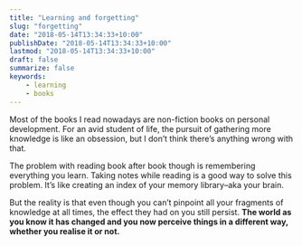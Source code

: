 ```yaml
---
title: "Learning and forgetting"
slug: "forgetting"
date: "2018-05-14T13:34:33+10:00"
publishDate: "2018-05-14T13:34:33+10:00"
lastmod: "2018-05-14T13:34:33+10:00"
draft: false
summarize: false
keywords:
    - learning
    - books
---
```

Most of the books I read nowadays are non-fiction books on personal development. For an avid student of life, the pursuit of gathering more knowledge is like an obsession, but I don’t think there’s anything wrong with that.

The problem with reading book after book though is remembering everything you learn. Taking notes while reading is a good way to solve this problem. It’s like creating an index of your memory library–aka your brain.

But the reality is that even though you can’t pinpoint all your fragments of knowledge at all times, the effect they had on you still persist. **The world as you know it has changed and you now perceive things in a different way, whether you realise it or not.**

